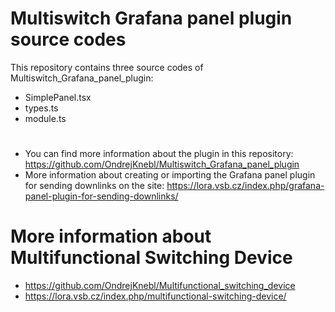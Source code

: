 # Multiswitch Grafana panel plugin source codes

This repository contains three source codes of Multiswitch_Grafana_panel_plugin:
- SimplePanel.tsx
- types.ts
- module.ts

# 
- You can find more information about the plugin in this repository: https://github.com/OndrejKnebl/Multiswitch_Grafana_panel_plugin
- More information about creating or importing the Grafana panel plugin for sending downlinks on the site: https://lora.vsb.cz/index.php/grafana-panel-plugin-for-sending-downlinks/

# More information about Multifunctional Switching Device
- https://github.com/OndrejKnebl/Multifunctional_switching_device
- https://lora.vsb.cz/index.php/multifunctional-switching-device/
